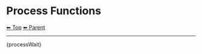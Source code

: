 # Process Functions

<!-- TEMPLATE header 2 -->
[⬅ Top](index.md) [⬅ Parent ](../index.md)
<hr />

{processWait}
